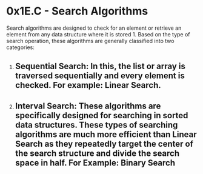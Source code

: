 # 0x1E.C - Search Algorithms
Search algorithms are designed to check for an element or retrieve an element from any data structure where it is stored 1. Based on the type of search operation, these algorithms are generally classified into two categories:

1. ## Sequential Search: In this, the list or array is traversed sequentially and every element is checked. For example: Linear Search.
2. ## Interval Search: These algorithms are specifically designed for searching in sorted data structures. These types of searching algorithms are much more efficient than Linear Search as they repeatedly target the center of the search structure and divide the search space in half. For Example: Binary Search

